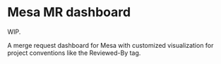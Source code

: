# Mesa MR dashboard

WIP.

A merge request dashboard for Mesa with customized visualization for project conventions like the Reviewed-By tag.
